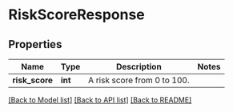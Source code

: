 # RiskScoreResponse

## Properties
Name | Type | Description | Notes
------------ | ------------- | ------------- | -------------
**risk_score** | **int** | A risk score from 0 to 100. | 

[[Back to Model list]](../README.md#documentation-for-models) [[Back to API list]](../README.md#documentation-for-api-endpoints) [[Back to README]](../README.md)


